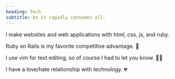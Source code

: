 ```yaml
---
heading: Tech
subtitle: As it rapidly consumes all.
---
```


I make websites and web applications with html, css, js, and ruby.

Ruby on Rails is my favorite competitive advantage. 🚂

I use vim for text editing, so of course I had to let you know. 💁‍♀️

I have a love/hate relationship with technology. 💔
